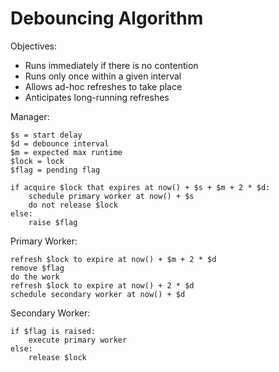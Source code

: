 # Debouncing Algorithm

Objectives:

* Runs immediately if there is no contention
* Runs only once within a given interval
* Allows ad-hoc refreshes to take place
* Anticipates long-running refreshes

Manager:

```
$s = start delay
$d = debounce interval
$m = expected max runtime
$lock = lock
$flag = pending flag

if acquire $lock that expires at now() + $s + $m + 2 * $d:
    schedule primary worker at now() + $s
    do not release $lock
else:
    raise $flag
```

Primary Worker:

```
refresh $lock to expire at now() + $m + 2 * $d
remove $flag
do the work
refresh $lock to expire at now() + 2 * $d
schedule secondary worker at now() + $d
```

Secondary Worker:

```
if $flag is raised:
    execute primary worker
else:
    release $lock
```
